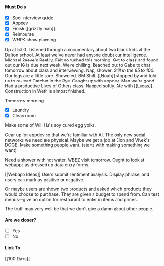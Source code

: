 #### Must Do's
- [x] Soci interview guide
- [x] Appdev
- [x] Finish [[grizzly man]].
- [x] Reimburse
- [x] WHPK show planning

Up at 5:00. Listened through a documentary about two black kids at the Dalton school. At least we've never had anyone doubt our intelligence. Michael Reeve's Reef.ly. Felt so rushed this morning. Got to class and found out our IG is due next week. We're chilling. Reached out to Gabe to chat tomorrow about class and interviewing. Nap, shower. *Still in the 95 to 100.* Our legs are a little sore. Showered. BM Shift. [[Noah]] stopped by and told us to re-read Catcher in the Rye. Caught up with appdev. Man we're good. Had a productive Lives of Others class. Napped softly. Ate with [[Lucas]]. Construction in Weth is almost finished. 

Tomorrow morning
- [x] Laundry
- [x] Clean room

Make some of Will Hu's soy cured egg yolks.

Gear up for appdev so that we're familiar with AI.
The only new social networks we need are physical.
Maybe we get a job at Elon and Vivek's DOGE.
Make something people want. (starts with making something we want)

Need a shower with hot water.
WBEZ visit tomorrow. 
Ought to look at webapps as dressed up data entry forms.

[[Webapp Ideas]]
Users submit sentiment analysis. 
Display phrase, and users can mark as positive or negative.

Or maybe users are shown two products and asked which products they would choose to purchase. They are given a budget to spend from. 
Can test menus—give an option for restaurant to enter in items and prices. 

The truth may very well be that we don't give a damn about other people. 
#### Are we closer?
- [ ] Yes
- [ ] No
#### Link To
[[100 Days]]
